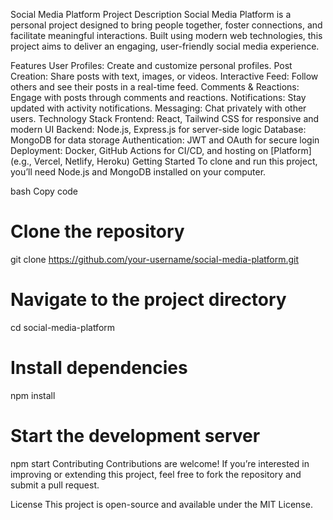 Social Media Platform
Project Description
Social Media Platform is a personal project designed to bring people together, foster connections, and facilitate meaningful interactions. Built using modern web technologies, this project aims to deliver an engaging, user-friendly social media experience.

Features
User Profiles: Create and customize personal profiles.
Post Creation: Share posts with text, images, or videos.
Interactive Feed: Follow others and see their posts in a real-time feed.
Comments & Reactions: Engage with posts through comments and reactions.
Notifications: Stay updated with activity notifications.
Messaging: Chat privately with other users.
Technology Stack
Frontend: React, Tailwind CSS for responsive and modern UI
Backend: Node.js, Express.js for server-side logic
Database: MongoDB for data storage
Authentication: JWT and OAuth for secure login
Deployment: Docker, GitHub Actions for CI/CD, and hosting on [Platform] (e.g., Vercel, Netlify, Heroku)
Getting Started
To clone and run this project, you’ll need Node.js and MongoDB installed on your computer.

bash
Copy code
# Clone the repository
git clone https://github.com/your-username/social-media-platform.git

# Navigate to the project directory
cd social-media-platform

# Install dependencies
npm install

# Start the development server
npm start
Contributing
Contributions are welcome! If you’re interested in improving or extending this project, feel free to fork the repository and submit a pull request.

License
This project is open-source and available under the MIT License.

